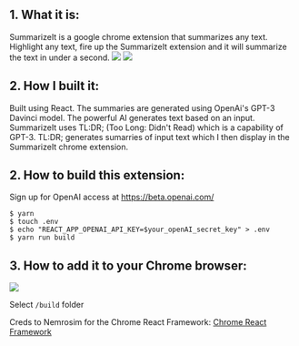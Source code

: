 ## 1. What it is:

SummarizeIt is a google chrome extension that summarizes any text. Highlight any text, fire up the SummarizeIt extension and it will summarize the text in under a second. 
![](./assets/readme/ex1.jpg)
![](./assets/readme/ex2.jpg)
## 2. How I built it:

Built using React. The summaries are generated using OpenAi's GPT-3 Davinci model. The powerful AI generates text based on an input. SummarizeIt uses TL:DR; (Too Long: Didn't Read) which is a capability of GPT-3. TL:DR; generates sumarries of input text which I then display in the SummarizeIt chrome extension.

## 2. How to build this extension:
Sign up for OpenAI access at https://beta.openai.com/

```
$ yarn
$ touch .env
$ echo "REACT_APP_OPENAI_API_KEY=$your_openAI_secret_key" > .env
$ yarn run build
```

## 3. How to add it to your Chrome browser:

![](./assets/readme/2020-12-04_15-18-20.jpg)

Select `/build` folder

Creds to Nemrosim for the Chrome React Framework:
[Chrome React Framework](https://github.com/nemrosim/chrome-react-extension-example)



